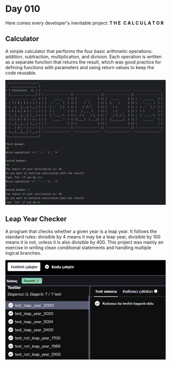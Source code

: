 # Day 010

Here comes every developer's inevitable project: **T H E**  **C A L C U L A T O R**

## Calculator

A simple calculator that performs the four basic arithmetic operations: addition, subtraction, multiplication, and division.
Each operation is written as a separate function that returns the result, which was good practice for defining functions with parameters and using return values to keep the code reusable.

![Calculator Screenshot](images/calculator.png)

## Leap Year Checker

A program that checks whether a given year is a leap year. It follows the standard rules: divisible by 4 means it may be a leap year, divisible by 100 means it is not, unless it is also divisible by 400.
This project was mainly an exercise in writing clean conditional statements and handling multiple logical branches.

![Leap Year Screenshot](images/leapYear.png)